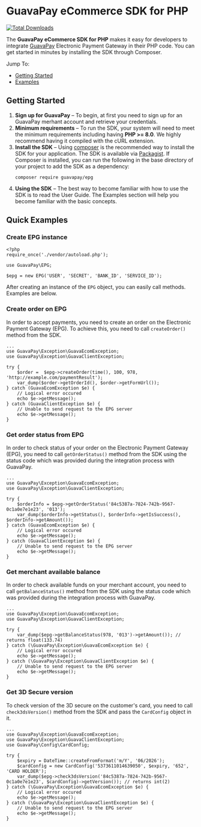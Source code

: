 # GuavaPay eCommerce SDK for PHP

[![Total Downloads](https://img.shields.io/packagist/dt/guavapay/epg.svg?style=flat)](https://packagist.org/packages/guavapay/epg)

The **GuavaPay eCommerce SDK for PHP** makes it easy for developers to integrate [GuavaPay][guavapay] Electronic Payment Gateway in their PHP code. You can
get started in minutes by installing the SDK through Composer.

Jump To:
* [Getting Started](#getting-started)
* [Examples](#quick-examples)

## Getting Started

1. **Sign up for GuavaPay** – To begin, at first you need to sign up for an GuavaPay merhant account and retrieve your credentials.
2. **Minimum requirements** – To run the SDK, your system will need to meet the minimum requirements including having **PHP >= 8.0**.
   We highly recommend having it compiled with the cURL extension.
3. **Install the SDK** – Using [composer] is the recommended way to install the SDK for your application. The SDK is available via [Packagist]. If Composer is installed, you can run the following in the base directory of your project to add the SDK as a dependency:
   ```
   composer require guavapay/epg
   ```
4. **Using the SDK** – The best way to become familiar with how to use the SDK is to read the User Guide. The
   Examples section will help you become familiar with the basic concepts.

## Quick Examples
### Create EPG instance
```
<?php
require_once('./vendor/autoload.php');

use GuavaPay\EPG;

$epg = new EPG('USER', 'SECRET', 'BANK_ID', 'SERVICE_ID');
```

After creating an instance of the ```EPG``` object, you can easily call methods. Examples are below.

### Create order on EPG
In order to accept payments, you need to create an order on the Electronic Payment Gateway (EPG). To achieve this, you need to call ```createOrder()``` method from the SDK.

```
...
use GuavaPay\Exception\GuavaEcomException;
use GuavaPay\Exception\GuavaClientException;

try {
    $order =  $epg->createOrder(time(), 100, 978, 'http://example.com/paymentResult');
    var_dump($order->getOrderId(), $order->getFormUrl());
} catch (GuavaEcomException $e) {
    // Logical error occured
    echo $e->getMessage();
} catch (GuavaClientException $e) {
    // Unable to send request to the EPG server
    echo $e->getMessage();
}
```

### Get order status from EPG
In order to check status of your order on the Electronic Payment Gateway (EPG), you need to call ```getOrderStatus()``` method from the SDK using the status code which was provided during the integration process with GuavaPay.

```
...
use GuavaPay\Exception\GuavaEcomException;
use GuavaPay\Exception\GuavaClientException;

try {
    $orderInfo = $epg->getOrderStatus('84c5387a-7824-742b-9567-0c1a0e7e1e23', '013');
    var_dump($orderInfo->getStatus(), $orderInfo->getIsSuccess(), $orderInfo->getAmount());
} catch (GuavaEcomException $e) {
    // Logical error occured
    echo $e->getMessage();
} catch (GuavaClientException $e) {
    // Unable to send request to the EPG server
    echo $e->getMessage();
}
```
### Get merchant available balance
In order to check available funds on your merchant account, you need to call ```getBalanceStatus()``` method from the SDK using the status code which was provided during the integration process with GuavaPay.

```
...
use GuavaPay\Exception\GuavaEcomException;
use GuavaPay\Exception\GuavaClientException;

try {
    var_dump($epg->getBalanceStatus(978, '013')->getAmount()); // returns float(133.74)
} catch (\GuavaPay\Exception\GuavaEcomException $e) {
    // Logical error occured
    echo $e->getMessage();
} catch (\GuavaPay\Exception\GuavaClientException $e) {
    // Unable to send request to the EPG server
    echo $e->getMessage();
}
```

### Get 3D Secure version
To check version of the 3D secure on the customer's card, you need to call ```check3dsVersion()``` method from the SDK and pass the ```CardConfig``` object in it.

```
...
use GuavaPay\Exception\GuavaEcomException;
use GuavaPay\Exception\GuavaClientException;
use GuavaPay\Config\CardConfig;

try {
    $expiry = DateTime::createFromFormat('m/Y', '06/2026');
    $cardConfig = new CardConfig('5373611014639050', $expiry, '652', 'CARD HOLDER');
    var_dump($epg->check3dsVersion('84c5387a-7824-742b-9567-0c1a0e7e1e23', $cardConfig)->getVersion()); // returns int(2)
} catch (\GuavaPay\Exception\GuavaEcomException $e) {
    // Logical error occured
    echo $e->getMessage();
} catch (\GuavaPay\Exception\GuavaClientException $e) {
    // Unable to send request to the EPG server
    echo $e->getMessage();
}
```
[guavapay]: https://guavapay.com/
[composer]: https://getcomposer.org/download/
[packagist]: https://packagist.org/packages/guavapay/epg